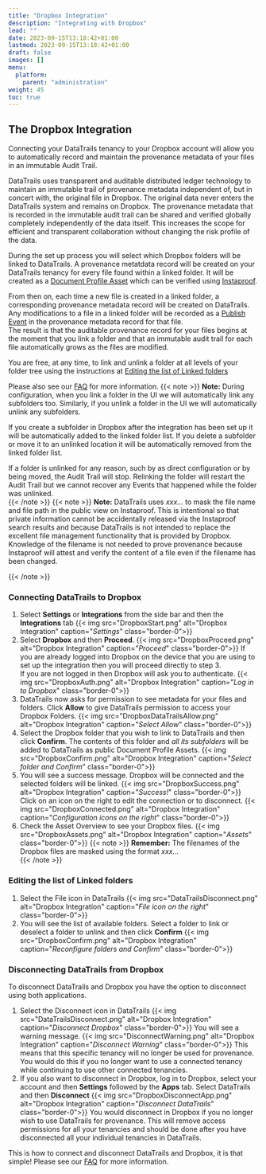```yaml
---
title: "Dropbox Integration"
description: "Integrating with Dropbox"
lead: ""
date: 2023-09-15T13:18:42+01:00
lastmod: 2023-09-15T13:18:42+01:00
draft: false
images: []
menu: 
  platform:
    parent: "administration"
weight: 45
toc: true
---
```


## The Dropbox Integration

Connecting your DataTrails tenancy to your Dropbox account will allow you to automatically record and maintain the provenance metadata of your files in an immutable Audit Trail.

DataTrails uses transparent and auditable distributed ledger technology to maintain an immutable trail of provenance metadata independent of, but in concert with, the original file in Dropbox. 
The original data never enters the DataTrails system and remains on Dropbox.
The provenance metadata that is recorded in the immutable audit trail can be shared and verified globally completely independently of the data itself. This increases the scope for efficient and transparent collaboration without changing the risk profile of the data.

During the set up process you will select which Dropbox folders will be linked to DataTrails. A provenance metatdata record will be created on your DataTrails tenancy for every file found within a linked folder. It will be created as a [Document Profile Asset](/developers/developer-patterns/document-profile/) which can be verified using [Instaproof](/platform/overview/instaproof/). 

From then on, each time a new file is created in a linked folder, a corresponding provenance metadata record will be created on DataTrails. Any modifications to a file in a linked folder will be recorded as a [Publish Event](/developers/developer-patterns/document-profile/#publish-event) in the provenance metadata record for that file.  
The result is that the auditable provenance record for your files begins at the moment that you link a folder and that an immutable audit trail for each file automatically grows as the files are modified. 

You are free, at any time, to link and unlink a folder at all levels of your folder tree using the instructions at [Editing the list of Linked folders](/platform/administration/dropbox-integration/#editing-the-list-of-linked-folders)

Please also see our [FAQ](https://support.datatrails.ai/hc/en-gb/articles/14378210620562-Dropbox-File-and-Folder-Management-FAQ) for more information.
{{< note >}}
**Note:** During configuration, when you link a folder in the UI we will automatically link any subfolders too. Similarly, if you unlink a folder in the UI we will automatically unlink any subfolders. 
 
If you create a subfolder in Dropbox after the integration has been set up it will be automatically added to the linked folder list. If you delete a subfolder or move it to an unlinked location it will be automatically removed from the linked folder list.

 If a folder is unlinked for any reason, such by as direct configuration or by being moved, the Audit Trail will stop. Relinking the folder will restart the Audit Trail but we cannot recover any Events that happened while the folder was unlinked.  
{{< /note >}}
{{< note >}}
**Note:** DataTrails uses <em>xxx...</em> to mask the file name and file path in the public view on Instaproof. This is intentional so that private information cannot be accidentally released via the Instaproof search results and because DataTrails is not intended to replace the excellent file management functionality that is provided by Dropbox.<br>
Knowledge of the filename is not needed to prove provenance because Instaproof will attest and verify the content of a file even if the filename has been changed.

{{< /note >}}

### Connecting DataTrails to Dropbox

1. Select **Settings** or **Integrations** from the side bar and then the **Integrations** tab
{{< img src="DropboxStart.png" alt="Dropbox Integration" caption="<em>Settings</em>" class="border-0">}}
1. Select **Dropbox** and then **Proceed**.
{{< img src="DropboxProceed.png" alt="Dropbox Integration" caption="<em>Proceed</em>" class="border-0">}}
If you are already logged into Dropbox on the device that you are using to set up the integration then you will proceed directly to step 3.<br>If you are not logged in then Dropbox will ask you to authenticate.
{{< img src="DropboxAuth.png" alt="Dropbox Integration" caption="<em>Log in to Dropbox</em>" class="border-0">}}
1. DataTrails now asks for permission to see metadata for your files and folders. Click **Allow** to give DataTrails permission to access your Dropbox Folders.
{{< img src="DropboxDataTrailsAllow.png" alt="Dropbox Integration" caption="<em>Select Allow</em>" class="border-0">}}
1. Select the Dropbox folder that you wish to link to DataTrails and then click **Confirm**. The contents of this folder and *all its subfolders* will be added to DataTrails as public Document Profile Assets.
{{< img src="DropboxConfirm.png" alt="Dropbox Integration" caption="<em>Select folder and Confirm</em>" class="border-0">}}
1. You will see a success message. Dropbox will be connected and the selected folders will be linked.
{{< img src="DropboxSuccess.png" alt="Dropbox Integration" caption="<em>Success!</em>" class="border-0">}}
Click on an icon on the right to edit the connection or to disconnect.
{{< img src="DropboxConnected.png" alt="Dropbox Integration" caption="<em>Configuration icons on the right</em>" class="border-0">}}
1. Check the Asset Overview to see your Dropbox files.
{{< img src="DropboxAssets.png" alt="Dropbox Integration" caption="<em>Assets</em>" class="border-0">}}
{{< note >}}
**Remember:** The filenames of the Dropbox files are masked using the format <em>xxx...</em>  
{{< /note >}}

### Editing the list of Linked folders
1. Select the File icon in DataTrails
{{< img src="DataTrailsDisconnect.png" alt="Dropbox Integration" caption="<em>File icon on the right</em>" class="border-0">}}
1. You will see the list of available folders. Select a folder to link or deselect a folder to unlink and then click **Confirm**
{{< img src="DropboxConfirm.png" alt="Dropbox Integration" caption="<em>Reconfigure folders and Confirm</em>" class="border-0">}}

### Disconnecting DataTrails from Dropbox

To disconnect DataTrails and Dropbox you have the option to disconnect using both applications.

1. Select the Disconnect icon in DataTrails
{{< img src="DataTrailsDisconnect.png" alt="Dropbox Integration" caption="<em>Disconnect Dropbox</em>" class="border-0">}}
You will see a warning message.
{{< img src="DisconnectWarning.png" alt="Dropbox Integration" caption="<em>Disconnect Warning</em>" class="border-0">}}
This means that this specific tenancy will no longer be used for provenance. You would do this if you no longer want to use a connected tenancy while continuing to use other connected tenancies.
1. If you also want to disconnect in Dropbox, log in to Dropbox, select your account and then **Settings** followed by the **Apps** tab. Select DataTrails and then **Disconnect**
{{< img src="DropboxDisconnectApp.png" alt="Dropbox Integration" caption="<em>Disconnect DataTrails</em>" class="border-0">}}
You would disconnect in Dropbox if you no longer wish to use DataTrails for provenance. This will remove access permissions for all your tenancies and should be done after you have disconnected all your individual tenancies in DataTrails.


This is how to connect and disconnect DataTrails and Dropbox, it is that simple! Please see our [FAQ](https://support.datatrails.ai/hc/en-gb/articles/14378210620562-Dropbox-File-and-Folder-Management-FAQ) for more information.
